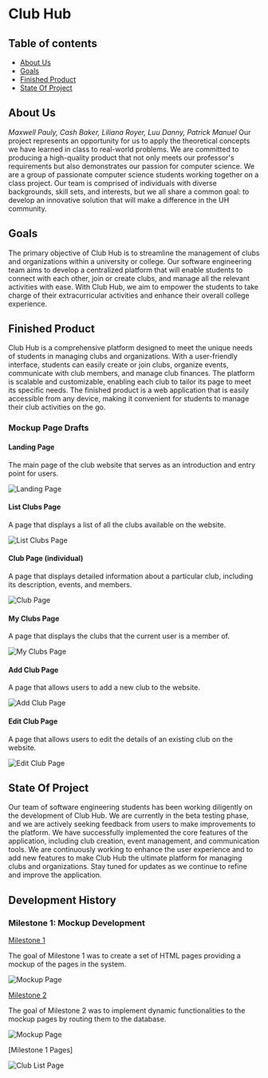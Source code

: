 # Club Hub

## Table of contents

* [About Us](#about-us)
* [Goals](#goals)
* [Finished Product](#finished-product)
* [State Of Project](#state-of-project)

## About Us
*Maxwell Pauly, Cash Baker, Liliana Royer, Luu Danny, Patrick Manuel*
Our project represents an opportunity for us to apply the theoretical concepts we have learned in class to real-world problems. We are committed to producing a high-quality product that not only meets our professor's requirements but also demonstrates our passion for computer science. We are a group of passionate computer science students working together on a class project. Our team is comprised of individuals with diverse backgrounds, skill sets, and interests, but we all share a common goal: to develop an innovative solution that will make a difference in the UH community.

## Goals
The primary objective of Club Hub is to streamline the management of clubs and organizations within a university or college. Our software engineering team aims to develop a centralized platform that will enable students to connect with each other, join or create clubs, and manage all the relevant activities with ease. With Club Hub, we aim to empower the students to take charge of their extracurricular activities and enhance their overall college experience.

## Finished Product
Club Hub is a comprehensive platform designed to meet the unique needs of students in managing clubs and organizations. With a user-friendly interface, students can easily create or join clubs, organize events, communicate with club members, and manage club finances. The platform is scalable and customizable, enabling each club to tailor its page to meet its specific needs. The finished product is a web application that is easily accessible from any device, making it convenient for students to manage their club activities on the go.

### Mockup Page Drafts

#### Landing Page

The main page of the club website that serves as an introduction and entry point for users.

![Landing Page](images/landingPage.png)

#### List Clubs Page

A page that displays a list of all the clubs available on the website.

![List Clubs Page](images/listClubsPage.png)

#### Club Page (individual)

A page that displays detailed information about a particular club, including its description, events, and members.

![Club Page](images/clubPage.png)

#### My Clubs Page

A page that displays the clubs that the current user is a member of.

![My Clubs Page](images/myClubsPage.png)

#### Add Club Page

A page that allows users to add a new club to the website.

![Add Club Page](images/addClubPage.png)

#### Edit Club Page

A page that allows users to edit the details of an existing club on the website.

![Edit Club Page](images/editClubPage.png)

## State Of Project
Our team of software engineering students has been working diligently on the development of Club Hub. We are currently in the beta testing phase, and we are actively seeking feedback from users to make improvements to the platform. We have successfully implemented the core features of the application, including club creation, event management, and communication tools. We are continuously working to enhance the user experience and to add new features to make Club Hub the ultimate platform for managing clubs and organizations. Stay tuned for updates as we continue to refine and improve the application.

## Development History

### Milestone 1: Mockup Development

[Milestone 1](https://github.com/orgs/mongo-mongoers/projects/1)

The goal of Milestone 1 was to create a set of HTML pages providing a mockup of the pages in the system.

![Mockup Page](images/m1Mockup.png)

[Milestone 2](https://github.com/orgs/mongo-mongoers/projects/2)

The goal of Milestone 2 was to implement dynamic functionalities to the mockup pages by routing them to the database.

![Mockup Page](images/m2ProjectBoard.png)

[Milestone 1 Pages]

![Club List Page](images/M1-clublist-page.png)
